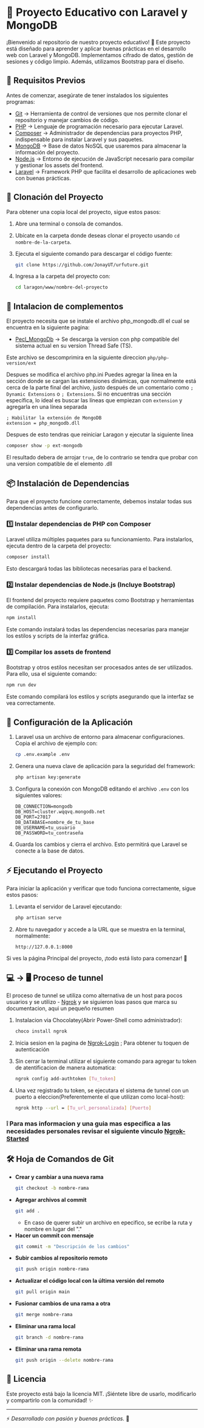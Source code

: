 # 📘 Proyecto Educativo con Laravel y MongoDB

¡Bienvenido al repositorio de nuestro proyecto educativo! 🚀 Este proyecto está diseñado para aprender y aplicar buenas prácticas en el desarrollo web con Laravel y MongoDB. Implementamos cifrado de datos, gestión de sesiones y código limpio. Además, utilizamos Bootstrap para el diseño.

## 📌 Requisitos Previos

Antes de comenzar, asegúrate de tener instalados los siguientes programas:

- [Git](https://git-scm.com/) → Herramienta de control de versiones que nos permite clonar el repositorio y manejar cambios de código.
- [PHP](https://www.php.net/) → Lenguaje de programación necesario para ejecutar Laravel.
- [Composer](https://getcomposer.org/) → Administrador de dependencias para proyectos PHP, indispensable para instalar Laravel y sus paquetes.
- [MongoDB](https://www.mongodb.com/) → Base de datos NoSQL que usaremos para almacenar la información del proyecto.
- [Node.js](https://nodejs.org/) → Entorno de ejecución de JavaScript necesario para compilar y gestionar los assets del frontend.
- [Laravel](https://laravel.com/) → Framework PHP que facilita el desarrollo de aplicaciones web con buenas prácticas.

## 🚀 Clonación del Proyecto

Para obtener una copia local del proyecto, sigue estos pasos:

1. Abre una terminal o consola de comandos.

2. Ubícate en la carpeta donde deseas clonar el proyecto usando `cd nombre-de-la-carpeta`.

3. Ejecuta el siguiente comando para descargar el código fuente:

   ```sh
   git clone https://github.com/JonayUT/urfuture.git
   ```

4. Ingresa a la carpeta del proyecto con:

   ```sh
   cd laragon/www/nombre-del-proyecto
   ```

## 🔧 Intalacion de complementos

El proyecto necesita que se instale el archivo php_mongodb.dll el cual se encuentra en la siguiente pagina:

- [Pecl_MongoDb](https://pecl.php.net/package/mongodb/1.20.1/windows) → Se descarga la version con php compatible del sistema actual en su version Thread Safe (TS).

Este archivo se descomprimira en la siguiente direccion ```php/php-version/ext```

Despues se modifica el archivo php.ini
Puedes agregar la línea en la sección donde se cargan las extensiones dinámicas, que normalmente está cerca de la parte final del archivo, justo después de un comentario como ```; Dynamic Extensions``` o ```; Extensions```. Si no encuentras una sección específica, lo ideal es buscar las líneas que empiezan con ```extension``` y agregarla en una línea separada

```
; Habilitar la extensión de MongoDB
extension = php_mongodb.dll
```

Despues de esto tendras que reiniciar Laragon y ejecutar la siguiente linea
```sh
composer show -p ext-mongodb
```
El resultado debera de arrojar ```true```, de lo contrario se tendra que probar con una version compatible de el elemento .dll

## 📦 Instalación de Dependencias

Para que el proyecto funcione correctamente, debemos instalar todas sus dependencias antes de configurarlo.

### 1️⃣ Instalar dependencias de PHP con Composer

Laravel utiliza múltiples paquetes para su funcionamiento. Para instalarlos, ejecuta dentro de la carpeta del proyecto:

```sh
composer install
```

Esto descargará todas las bibliotecas necesarias para el backend.

### 2️⃣ Instalar dependencias de Node.js (Incluye Bootstrap)

El frontend del proyecto requiere paquetes como Bootstrap y herramientas de compilación. Para instalarlos, ejecuta:

```sh
npm install
```

Este comando instalará todas las dependencias necesarias para manejar los estilos y scripts de la interfaz gráfica.

### 3️⃣ Compilar los assets de frontend

Bootstrap y otros estilos necesitan ser procesados antes de ser utilizados. Para ello, usa el siguiente comando:

```sh
npm run dev
```

Este comando compilará los estilos y scripts asegurando que la interfaz se vea correctamente.

## 🔑 Configuración de la Aplicación

1. Laravel usa un archivo de entorno para almacenar configuraciones. Copia el archivo de ejemplo con:

   ```sh
   cp .env.example .env
   ```

2. Genera una nueva clave de aplicación para la seguridad del framework:

   ```sh
   php artisan key:generate
   ```

3. Configura la conexión con MongoDB editando el archivo `.env` con los siguientes valores:

   ```env
   DB_CONNECTION=mongodb
   DB_HOST=cluster.wqqvq.mongodb.net
   DB_PORT=27017
   DB_DATABASE=nombre_de_tu_base
   DB_USERNAME=tu_usuario
   DB_PASSWORD=tu_contraseña
   ```

4. Guarda los cambios y cierra el archivo. Esto permitirá que Laravel se conecte a la base de datos.

## ⚡ Ejecutando el Proyecto

Para iniciar la aplicación y verificar que todo funciona correctamente, sigue estos pasos:

1. Levanta el servidor de Laravel ejecutando:

   ```sh
   php artisan serve
   ```

2. Abre tu navegador y accede a la URL que se muestra en la terminal, normalmente:

   ```
   http://127.0.0.1:8000
   ```

Si ves la página Principal del proyecto, ¡todo está listo para comenzar! 🎉

## 💻 -> 🖥 Proceso de tunnel

El proceso de tunnel se utiliza como alternativa de un host para pocos usuarios y se utilizo - [Ngrok](https://ngrok.com) y se siguieron loas pasos que marca su documentacion, aqui un pequeño resumen

1. Instalacion via Chocolatey(Abrir Power-Shell como administrador):

   ```sh
   choco install ngrok
   ```

2. Inicia sesion en la pagina de [Ngrok-Login](https://dashboard.ngrok.com/signup?ref=home-hero) ; Para obtener tu toquen de autenticación

3. Sin cerrar la terminal utilizar el siguiente comando para agregar tu token de atentificacion de manera automatica:

   ```sh
   ngrok config add-authtoken [Tu_token]
   ```

4. Una vez registrado tu token, se ejecutara el sistema de tunnel con un puerto a eleccion(Preferentemente el que utilizan como local-host):
    ```sh
    ngrok http --url = [Tu_url_personalizada] [Puerto]
    ```

### ❕ Para mas informacion y una guia mas especifica a las necesidades personales revisar el siguiente vinculo [Ngrok-Started](https://dashboard.ngrok.com/get-started/setup/windows)
## 🛠 Hoja de Comandos de Git

- **Crear y cambiar a una nueva rama**
  ```sh
  git checkout -b nombre-rama
  ```
- **Agregar archivos al commit**
  ```sh
  git add .
  ```
  * En caso de querer subir un archivo en epecifico, se ecribe la ruta y nombre en lugar del "."
- **Hacer un commit con mensaje**
  ```sh
  git commit -m "Descripción de los cambios"
  ```
- **Subir cambios al repositorio remoto**
  ```sh
  git push origin nombre-rama
  ```
- **Actualizar el código local con la última versión del remoto**
  ```sh
  git pull origin main
  ```
- **Fusionar cambios de una rama a otra**
  ```sh
  git merge nombre-rama
  ```
- **Eliminar una rama local**
  ```sh
  git branch -d nombre-rama
  ```
- **Eliminar una rama remota**
  ```sh
  git push origin --delete nombre-rama
  ```

## 📄 Licencia

Este proyecto está bajo la licencia MIT. ¡Siéntete libre de usarlo, modificarlo y compartirlo con la comunidad! ✨

---

⚡ *Desarrollado con pasión y buenas prácticas.* 💙
